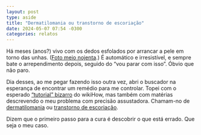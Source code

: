 ```yaml
---
layout: post
type: aside
title: "Dermatilomania ou transtorno de escoriação"
date: 2024-05-07 07:54 -0300
categories: relatos
---
```

Há meses (anos?) vivo com os dedos esfolados por arrancar a pele em torno das unhas. ([Foto meio nojenta](/assets/2024/dedos-dermatilomania-ou-transtorno-de-escoriacao.jpeg).) É automático e irresistível, e sempre bate o arrependimento depois, seguido do “vou parar com isso”. Óbvio que não paro.

Dia desses, ao me pegar fazendo isso outra vez, abri o buscador na esperança de encontrar um remédio para me controlar. Topei com o esperado [“tutorial” bizarro](https://pt.wikihow.com/Parar-de-Cutucar-a-Pele-dos-Dedos) do wikiHow, mas também com matérias descrevendo o meu problema com precisão assustadora. Chamam-no de [dermatilomania](https://www.metropoles.com/saude/dermatilomania-puxar-pele-dedos) ou [transtorno de escoriação](https://www.uol.com.br/vivabem/noticias/redacao/2017/12/11/transtorno-de-escoriacao-doenca-faz-pacientes-terem-prazer-ao-se-cutucar.htm).

Dizem que o primeiro passo para a cura é descobrir o que está errado. Que seja o meu caso.